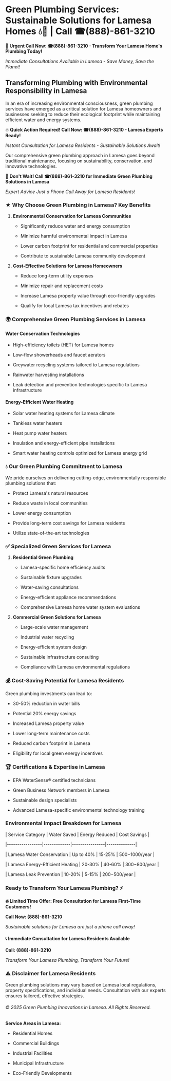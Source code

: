 # Green Plumbing Services: Sustainable Solutions for Lamesa Homes 💧🌿 | Call ☎(888)-861-3210

🚨 **Urgent Call Now: ☎(888)-861-3210 - Transform Your Lamesa Home's Plumbing Today!**
*Immediate Consultations Available in Lamesa - Save Money, Save the Planet!*

## Transforming Plumbing with Environmental Responsibility in Lamesa

In an era of increasing environmental consciousness, green plumbing services have emerged as a critical solution for Lamesa homeowners and businesses seeking to reduce their ecological footprint while maintaining efficient water and energy systems. 

🔥 **Quick Action Required! Call Now: ☎(888)-861-3210 - Lamesa Experts Ready!**
*Instant Consultation for Lamesa Residents - Sustainable Solutions Await!*

Our comprehensive green plumbing approach in Lamesa goes beyond traditional maintenance, focusing on sustainability, conservation, and innovative technologies.

🚨 **Don't Wait! Call ☎(888)-861-3210 for Immediate Green Plumbing Solutions in Lamesa**
*Expert Advice Just a Phone Call Away for Lamesa Residents!*

### ★ Why Choose Green Plumbing in Lamesa? Key Benefits

1. **Environmental Conservation for Lamesa Communities** 
   - Significantly reduce water and energy consumption
   - Minimize harmful environmental impact in Lamesa
   - Lower carbon footprint for residential and commercial properties
   - Contribute to sustainable Lamesa community development

2. **Cost-Effective Solutions for Lamesa Homeowners** 
   - Reduce long-term utility expenses
   - Minimize repair and replacement costs
   - Increase Lamesa property value through eco-friendly upgrades
   - Qualify for local Lamesa tax incentives and rebates

### 🌍 Comprehensive Green Plumbing Services in Lamesa

#### Water Conservation Technologies
- High-efficiency toilets (HET) for Lamesa homes
- Low-flow showerheads and faucet aerators
- Greywater recycling systems tailored to Lamesa regulations
- Rainwater harvesting installations
- Leak detection and prevention technologies specific to Lamesa infrastructure

#### Energy-Efficient Water Heating
- Solar water heating systems for Lamesa climate
- Tankless water heaters
- Heat pump water heaters
- Insulation and energy-efficient pipe installations
- Smart water heating controls optimized for Lamesa energy grid

### 💧 Our Green Plumbing Commitment to Lamesa

We pride ourselves on delivering cutting-edge, environmentally responsible plumbing solutions that:
- Protect Lamesa's natural resources
- Reduce waste in local communities
- Lower energy consumption
- Provide long-term cost savings for Lamesa residents
- Utilize state-of-the-art technologies

### ✅ Specialized Green Services for Lamesa

1. **Residential Green Plumbing**
   - Lamesa-specific home efficiency audits
   - Sustainable fixture upgrades
   - Water-saving consultations
   - Energy-efficient appliance recommendations
   - Comprehensive Lamesa home water system evaluations

2. **Commercial Green Solutions for Lamesa**
   - Large-scale water management
   - Industrial water recycling
   - Energy-efficient system design
   - Sustainable infrastructure consulting
   - Compliance with Lamesa environmental regulations

### 💰 Cost-Saving Potential for Lamesa Residents

Green plumbing investments can lead to:
- 30-50% reduction in water bills
- Potential 20% energy savings
- Increased Lamesa property value
- Lower long-term maintenance costs
- Reduced carbon footprint in Lamesa
- Eligibility for local green energy incentives

### 🏆 Certifications & Expertise in Lamesa

- EPA WaterSense® certified technicians
- Green Business Network members in Lamesa
- Sustainable design specialists
- Advanced Lamesa-specific environmental technology training

### Environmental Impact Breakdown for Lamesa

| Service Category | Water Saved | Energy Reduced | Cost Savings |
|-----------------|-------------|----------------|--------------|
| Lamesa Water Conservation | Up to 40% | 15-25% | $500-$1000/year |
| Lamesa Energy-Efficient Heating | 20-30% | 40-60% | $300-$800/year |
| Lamesa Leak Prevention | 10-20% | 5-15% | $200-$500/year |

### Ready to Transform Your Lamesa Plumbing? ⚡

**🔥 Limited Time Offer: Free Consultation for Lamesa First-Time Customers!**

**Call Now: (888)-861-3210**
*Sustainable solutions for Lamesa are just a phone call away!*

#### 📞 Immediate Consultation for Lamesa Residents Available

**Call: (888)-861-3210**
*Transform Your Lamesa Plumbing, Transform Your Future!*

### ⚠️ Disclaimer for Lamesa Residents

Green plumbing solutions may vary based on Lamesa local regulations, property specifications, and individual needs. Consultation with our experts ensures tailored, effective strategies.

###### © 2025 Green Plumbing Innovations in Lamesa. All Rights Reserved.

**Service Areas in Lamesa:** 
- Residential Homes
- Commercial Buildings
- Industrial Facilities
- Municipal Infrastructure
- Eco-Friendly Developments